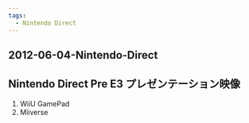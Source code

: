 ```yaml
---
tags:
  - Nintendo Direct
---
```


## 2012-06-04-Nintendo-Direct
Nintendo Direct Pre E3 プレゼンテーション映像
----------------------------------

1.  WiiU GamePad
2.  Miiverse
